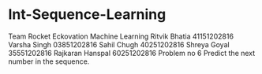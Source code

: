 # Int-Sequence-Learning
Team Rocket Eckovation Machine Learning Ritvik Bhatia 41151202816  Varsha Singh 03851202816 Sahil Chugh 40251202816 Shreya Goyal 35551202816 Rajkaran Hanspal 60251202816 Problem no 6 Predict the next number in the sequence.
